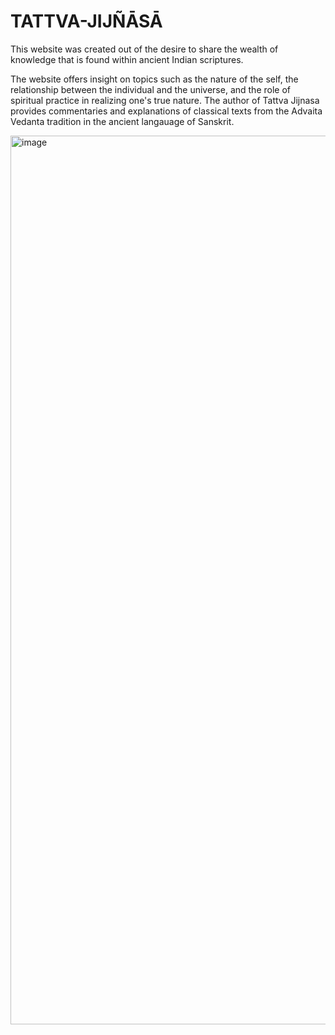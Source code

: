 # TATTVA-JIJÑĀSĀ


This website was created out of the desire to share the wealth of knowledge that is found within ancient Indian scriptures.

The website offers insight on topics such as the nature of the self, the relationship between the individual and the universe, and the role of spiritual practice in realizing one's true nature. The author of Tattva Jijnasa provides commentaries and explanations of classical texts from the Advaita Vedanta tradition in the ancient langauage of Sanskrit.

<img width="1422" alt="image" src="https://github.com/vanyajpg/tattvajijnasa/assets/113653431/5746b1e4-94d6-4db8-bc19-c62ca1c7b69e">

